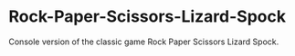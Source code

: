 # Rock-Paper-Scissors-Lizard-Spock
Console version of the classic game Rock Paper Scissors Lizard Spock.
